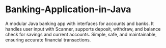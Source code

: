 # Banking-Application-in-Java
A modular Java banking app with interfaces for accounts and banks. It handles user input with Scanner, supports deposit, withdraw, and balance check for savings and current accounts. Simple, safe, and maintainable, ensuring accurate financial transactions.
